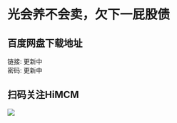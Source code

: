# 光会养不会卖，欠下一屁股债

## 百度网盘下载地址

链接: 更新中  
密码: 更新中

## 扫码关注HiMCM
![](https://avatars2.githubusercontent.com/u/16745793?s=200&v=4)
